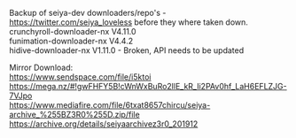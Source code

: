 Backup of seiya-dev downloaders/repo's - https://twitter.com/seiya_loveless before they where taken down.  
crunchyroll-downloader-nx V4.11.0  
funimation-downloader-nx V4.4.2  
hidive-downloader-nx V1.11.0 - Broken, API needs to be updated  
 
Mirror Download:  
https://www.sendspace.com/file/i5ktoi  
https://mega.nz/#!gwFHFY5B!cWnWxBuRo2llE_kR_Ii2PAv0hf_LaH6EFLZJG-7VJpo  
https://www.mediafire.com/file/6txat8657chircu/seiya-archive_%255BZ3R0%255D.zip/file  
https://archive.org/details/seiyaarchivez3r0_201912
